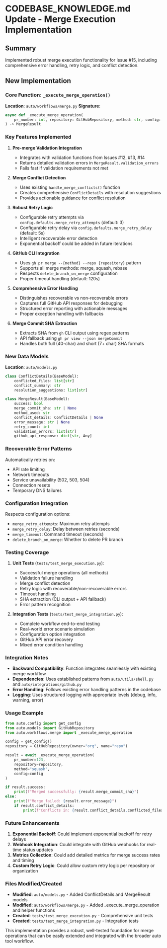 # CODEBASE_KNOWLEDGE.md Update - Merge Execution Implementation

## Summary
Implemented robust merge execution functionality for Issue #15, including comprehensive error handling, retry logic, and conflict detection.

## New Implementation

### Core Function: `_execute_merge_operation()`

**Location**: `auto/workflows/merge.py`
**Signature**: 
```python
async def _execute_merge_operation(
    pr_number: int, repository: GitHubRepository, method: str, config: Config
) -> MergeResult
```

### Key Features Implemented

1. **Pre-merge Validation Integration**
   - Integrates with validation functions from Issues #12, #13, #14
   - Returns detailed validation errors in `MergeResult.validation_errors`
   - Fails fast if validation requirements not met

2. **Merge Conflict Detection**
   - Uses existing `handle_merge_conflicts()` function
   - Creates comprehensive `ConflictDetails` with resolution suggestions
   - Provides actionable guidance for conflict resolution

3. **Robust Retry Logic**
   - Configurable retry attempts via `config.defaults.merge_retry_attempts` (default: 3)
   - Configurable retry delay via `config.defaults.merge_retry_delay` (default: 5s)
   - Intelligent recoverable error detection
   - Exponential backoff could be added in future iterations

4. **GitHub CLI Integration**
   - Uses `gh pr merge --{method} --repo {repository}` pattern
   - Supports all merge methods: merge, squash, rebase
   - Respects `delete_branch_on_merge` configuration
   - Proper timeout handling (default: 120s)

5. **Comprehensive Error Handling**
   - Distinguishes recoverable vs non-recoverable errors
   - Captures full GitHub API responses for debugging
   - Structured error reporting with actionable messages
   - Proper exception handling with fallbacks

6. **Merge Commit SHA Extraction**
   - Extracts SHA from `gh` CLI output using regex patterns
   - API fallback using `gh pr view --json mergeCommit`
   - Handles both full (40-char) and short (7+ char) SHA formats

### New Data Models

**Location**: `auto/models.py`

```python
class ConflictDetails(BaseModel):
    conflicted_files: list[str]
    conflict_summary: str
    resolution_suggestions: list[str]

class MergeResult(BaseModel):
    success: bool
    merge_commit_sha: str | None
    method_used: str
    conflict_details: ConflictDetails | None
    error_message: str | None
    retry_count: int
    validation_errors: list[str]
    github_api_response: dict[str, Any]
```

### Recoverable Error Patterns
Automatically retries on:
- API rate limiting
- Network timeouts
- Service unavailability (502, 503, 504)
- Connection resets
- Temporary DNS failures

### Configuration Integration
Respects configuration options:
- `merge_retry_attempts`: Maximum retry attempts
- `merge_retry_delay`: Delay between retries (seconds)
- `merge_timeout`: Command timeout (seconds)
- `delete_branch_on_merge`: Whether to delete PR branch

### Testing Coverage

1. **Unit Tests** (`tests/test_merge_execution.py`):
   - Successful merge operations (all methods)
   - Validation failure handling
   - Merge conflict detection
   - Retry logic with recoverable/non-recoverable errors
   - Timeout handling
   - SHA extraction (CLI output + API fallback)
   - Error pattern recognition

2. **Integration Tests** (`tests/test_merge_integration.py`):
   - Complete workflow end-to-end testing
   - Real-world error scenario simulation
   - Configuration option integration
   - GitHub API error recovery
   - Mixed error condition handling

### Integration Notes

- **Backward Compatibility**: Function integrates seamlessly with existing merge workflow
- **Dependencies**: Uses established patterns from `auto/utils/shell.py` and `auto/integrations/github.py`
- **Error Handling**: Follows existing error handling patterns in the codebase
- **Logging**: Uses structured logging with appropriate levels (debug, info, warning, error)

### Usage Example

```python
from auto.config import get_config
from auto.models import GitHubRepository
from auto.workflows.merge import _execute_merge_operation

config = get_config()
repository = GitHubRepository(owner="org", name="repo")

result = await _execute_merge_operation(
    pr_number=123,
    repository=repository, 
    method="squash",
    config=config
)

if result.success:
    print(f"Merged successfully: {result.merge_commit_sha}")
else:
    print(f"Merge failed: {result.error_message}")
    if result.conflict_details:
        print(f"Conflicts in: {result.conflict_details.conflicted_files}")
```

### Future Enhancements

1. **Exponential Backoff**: Could implement exponential backoff for retry delays
2. **Webhook Integration**: Could integrate with GitHub webhooks for real-time status updates
3. **Metrics Collection**: Could add detailed metrics for merge success rates and timing
4. **Custom Retry Logic**: Could allow custom retry logic per repository or organization

### Files Modified/Created

- **Modified**: `auto/models.py` - Added ConflictDetails and MergeResult models
- **Modified**: `auto/workflows/merge.py` - Added _execute_merge_operation and helper functions
- **Created**: `tests/test_merge_execution.py` - Comprehensive unit tests
- **Created**: `tests/test_merge_integration.py` - Integration tests

This implementation provides a robust, well-tested foundation for merge operations that can be easily extended and integrated with the broader auto tool workflow.